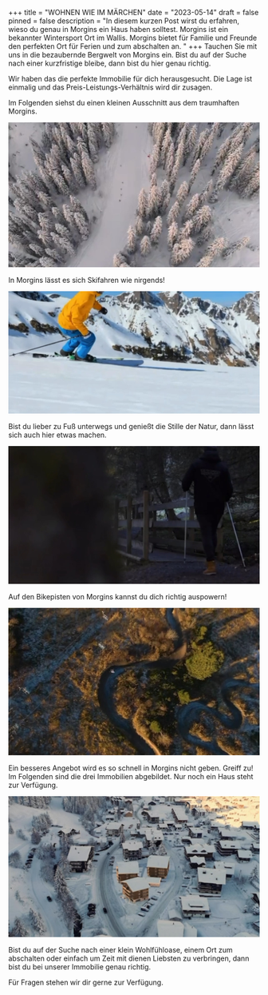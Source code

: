 +++
title = "WOHNEN WIE IM MÄRCHEN"
date = "2023-05-14"
draft = false
pinned = false
description = "In diesem kurzen Post wirst du erfahren, wieso du genau in Morgins ein Haus haben solltest. Morgins ist ein bekannter Wintersport Ort im Wallis. Morgins bietet für Familie und Freunde den perfekten Ort für Ferien und zum abschalten an. "
+++
Tauchen Sie mit uns in die bezaubernde Bergwelt von Morgins ein. Bist du auf der Suche nach einer kurzfristige bleibe, dann bist du hier genau richtig. 

W﻿ir haben das die perfekte Immobilie für dich herausgesucht. Die Lage ist einmalig und das Preis-Leistungs-Verhältnis wird dir zusagen. 

I﻿m Folgenden siehst du einen kleinen Ausschnitt aus dem traumhaften Morgins. 

![](screenshot-2023-05-14-193225.jpg)

I﻿n Morgins lässt es sich Skifahren wie nirgends!

![](screenshot-2023-05-14-193629.jpg)

Bist du lieber zu Fuß unterwegs und genießt die Stille der Natur, dann lässt sich auch hier etwas machen.

![](screenshot-2023-05-14-193804.jpg)

A﻿uf den Bikepisten von Morgins kannst du dich richtig auspowern!

![](screenshot-2023-05-14-193940.jpg)

 E﻿in besseres Angebot wird es so schnell in Morgins nicht geben. Greiff zu! Im Folgenden sind die drei Immobilien abgebildet. Nur noch ein Haus steht zur Verfügung.

![](screenshot-2023-05-14-194219.jpg)

Bist du auf der Suche nach einer klein Wohlfühloase, einem Ort zum abschalten oder einfach um Zeit mit dienen Liebsten zu verbringen, dann bist du bei unserer Immobilie genau richtig.

F﻿ür Fragen stehen wir dir gerne zur Verfügung.
